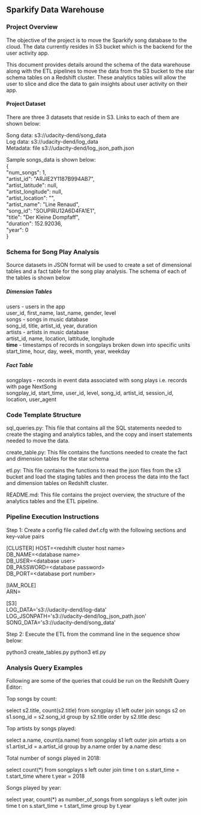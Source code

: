 ## Sparkify Data Warehouse 

### Project Overview

The objective of the project is to move the Sparkify song database to the cloud. The data currently resides in S3 bucket which is the backend for the user activity app. 

This document provides details around the schema of the data warehouse along with the ETL pipelines to move the data from the S3 bucket to the star schema tables on a Redshift cluster. These analytics tables will allow the user to slice and dice the data to gain insights about user activity on their app.

#### Project Dataset

There are three 3 datasets that reside in S3. Links to each of them are shown below:

Song data: s3://udacity-dend/song_data <br>
Log data: s3://udacity-dend/log_data <br>
Metadata: file s3://udacity-dend/log_json_path.json <br>

Sample songs_data is shown below:<br>
{<br>
    "num_songs": 1,<br>
    "artist_id": "ARJIE2Y1187B994AB7",<br>
    "artist_latitude": null,<br>
    "artist_longitude": null,<br>
    "artist_location": "",<br>
    "artist_name": "Line Renaud",<br>
    "song_id": "SOUPIRU12A6D4FA1E1",<br>
    "title": "Der Kleine Dompfaff",<br>
    "duration": 152.92036,<br>
    "year": 0<br>
}

### Schema for Song Play Analysis

Source datasets in JSON format will be used to create a set of dimensional tables and a fact table for the song play analysis. The schema of each of the tables is shown below
##### Dimension Tables<br>
users - users in the app <br>
user_id, first_name, last_name, gender, level<br>
songs - songs in music database <br>
song_id, title, artist_id, year, duration<br>
artists - artists in music database <br>
artist_id, name, location, lattitude, longitude<br>
<b>time</b> - timestamps of records in songplays broken down into specific units <br>
start_time, hour, day, week, month, year, weekday<br>
##### Fact Table<br>
songplays - records in event data associated with song plays i.e. records with page NextSong<br>
songplay_id, start_time, user_id, level, song_id, artist_id, session_id, location, user_agent

### Code Template Structure

sql_queries.py: This file that contains all the SQL statements needed to create the staging and analytics tables, and the copy and insert statements needed to move the data. 

create_table.py: This file contains the functions needed to create the fact and dimension tables for the star schema 

etl.py: This file contains the functions to read the json files from the s3 bucket and load the staging tables and then process the data into the fact and dimension tables on Redshift cluster. 

README.md: This file contains the project overview, the structure of the analytics tables and the ETL pipeline.

### Pipeline Execution Instructions

Step 1: Create a config file called dwf.cfg with the following sections and key-value pairs

[CLUSTER]
HOST=\<redshift cluster host name\><br>
DB_NAME=\<database name\><br>
DB_USER=\<database user\><br>
DB_PASSWORD=\<database password\><br>
DB_PORT=\<database port number\><br>

[IAM_ROLE]<br>
ARN=<IAM role assigned to redshift cluster that can read S3 buckets><br>

[S3]<br>
LOG_DATA='s3://udacity-dend/log-data'<br>
LOG_JSONPATH='s3://udacity-dend/log_json_path.json'<br>
SONG_DATA='s3://udacity-dend/song_data'<br>

Step 2: Execute the ETL from the command line in the sequence show below:

python3 create_tables.py
python3 etl.py

### Analysis Query Examples

Following are some of the queries that could be run on the Redshift Query Editor:



Top songs by count:

select s2.title, count(s2.title) 
from songplay s1
left outer join songs s2 on s1.song_id = s2.song_id
group by s2.title
order by s2.title desc

Top artists by songs played:

select a.name, count(a.name) 
from songplay s1
left outer join artists a on s1.artist_id = a.artist_id
group by a.name
order by a.name desc

Total number of songs played in 2018:

select count(*) 
from songplays s
left outer join time t
on s.start_time = t.start_time
where t.year = 2018


Songs played by year:

select year, count(*) as number_of_songs
from songplays s
left outer join time t
on s.start_time = t.start_time
group by t.year


